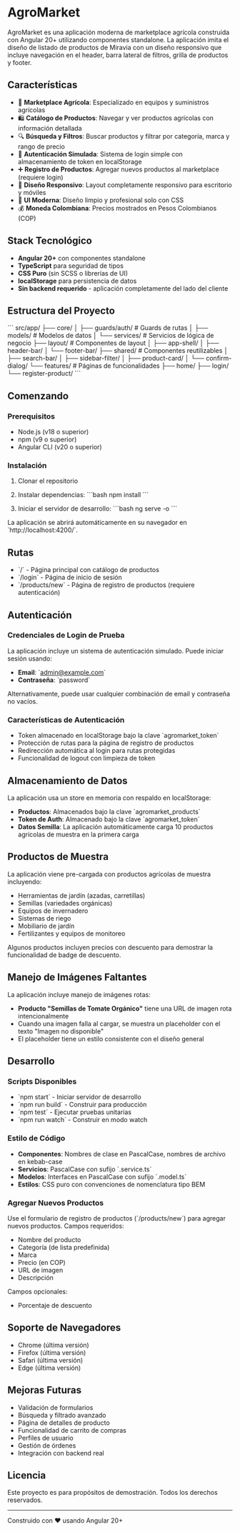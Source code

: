 # AgroMarket

AgroMarket es una aplicación moderna de marketplace agrícola construida con Angular 20+ utilizando componentes standalone. La aplicación imita el diseño de listado de productos de Miravia con un diseño responsivo que incluye navegación en el header, barra lateral de filtros, grilla de productos y footer.

## Características

- 🌱 **Marketplace Agrícola**: Especializado en equipos y suministros agrícolas
- 🛍️ **Catálogo de Productos**: Navegar y ver productos agrícolas con información detallada
- 🔍 **Búsqueda y Filtros**: Buscar productos y filtrar por categoría, marca y rango de precio
- 👤 **Autenticación Simulada**: Sistema de login simple con almacenamiento de token en localStorage
- ➕ **Registro de Productos**: Agregar nuevos productos al marketplace (requiere login)
- 📱 **Diseño Responsivo**: Layout completamente responsivo para escritorio y móviles
- 🎨 **UI Moderna**: Diseño limpio y profesional solo con CSS
- 💰 **Moneda Colombiana**: Precios mostrados en Pesos Colombianos (COP)

## Stack Tecnológico

- **Angular 20+** con componentes standalone
- **TypeScript** para seguridad de tipos
- **CSS Puro** (sin SCSS o librerías de UI)
- **localStorage** para persistencia de datos
- **Sin backend requerido** - aplicación completamente del lado del cliente

## Estructura del Proyecto

\`\`\`
src/app/
├── core/
│   ├── guards/auth/          # Guards de rutas
│   ├── models/              # Modelos de datos
│   └── services/            # Servicios de lógica de negocio
├── layout/                  # Componentes de layout
│   ├── app-shell/
│   ├── header-bar/
│   └── footer-bar/
├── shared/                  # Componentes reutilizables
│   ├── search-bar/
│   ├── sidebar-filter/
│   ├── product-card/
│   └── confirm-dialog/
└── features/               # Páginas de funcionalidades
    ├── home/
    ├── login/
    └── register-product/
\`\`\`

## Comenzando

### Prerequisitos

- Node.js (v18 o superior)
- npm (v9 o superior)
- Angular CLI (v20 o superior)

### Instalación

1. Clonar el repositorio
2. Instalar dependencias:
   \`\`\`bash
   npm install
   \`\`\`

3. Iniciar el servidor de desarrollo:
   \`\`\`bash
   ng serve -o
   \`\`\`

La aplicación se abrirá automáticamente en su navegador en \`http://localhost:4200/\`.

## Rutas

- \`/\` - Página principal con catálogo de productos
- \`/login\` - Página de inicio de sesión
- \`/products/new\` - Página de registro de productos (requiere autenticación)

## Autenticación

### Credenciales de Login de Prueba

La aplicación incluye un sistema de autenticación simulado. Puede iniciar sesión usando:

- **Email**: \`admin@example.com\`
- **Contraseña**: \`password\`

Alternativamente, puede usar cualquier combinación de email y contraseña no vacíos.

### Características de Autenticación

- Token almacenado en localStorage bajo la clave \`agromarket_token\`
- Protección de rutas para la página de registro de productos
- Redirección automática al login para rutas protegidas
- Funcionalidad de logout con limpieza de token

## Almacenamiento de Datos

La aplicación usa un store en memoria con respaldo en localStorage:

- **Productos**: Almacenados bajo la clave \`agromarket_products\`
- **Token de Auth**: Almacenado bajo la clave \`agromarket_token\`
- **Datos Semilla**: La aplicación automáticamente carga 10 productos agrícolas de muestra en la primera carga

## Productos de Muestra

La aplicación viene pre-cargada con productos agrícolas de muestra incluyendo:

- Herramientas de jardín (azadas, carretillas)
- Semillas (variedades orgánicas)
- Equipos de invernadero
- Sistemas de riego
- Mobiliario de jardín
- Fertilizantes y equipos de monitoreo

Algunos productos incluyen precios con descuento para demostrar la funcionalidad de badge de descuento.

## Manejo de Imágenes Faltantes

La aplicación incluye manejo de imágenes rotas:

- **Producto "Semillas de Tomate Orgánico"** tiene una URL de imagen rota intencionalmente
- Cuando una imagen falla al cargar, se muestra un placeholder con el texto "Imagen no disponible"
- El placeholder tiene un estilo consistente con el diseño general

## Desarrollo

### Scripts Disponibles

- \`npm start\` - Iniciar servidor de desarrollo
- \`npm run build\` - Construir para producción
- \`npm test\` - Ejecutar pruebas unitarias
- \`npm run watch\` - Construir en modo watch

### Estilo de Código

- **Componentes**: Nombres de clase en PascalCase, nombres de archivo en kebab-case
- **Servicios**: PascalCase con sufijo \`.service.ts\`
- **Modelos**: Interfaces en PascalCase con sufijo \`.model.ts\`
- **Estilos**: CSS puro con convenciones de nomenclatura tipo BEM

### Agregar Nuevos Productos

Use el formulario de registro de productos (\`/products/new\`) para agregar nuevos productos. Campos requeridos:

- Nombre del producto
- Categoría (de lista predefinida)
- Marca
- Precio (en COP)
- URL de imagen
- Descripción

Campos opcionales:
- Porcentaje de descuento

## Soporte de Navegadores

- Chrome (última versión)
- Firefox (última versión)
- Safari (última versión)
- Edge (última versión)

## Mejoras Futuras

- Validación de formularios
- Búsqueda y filtrado avanzado
- Página de detalles de producto
- Funcionalidad de carrito de compras
- Perfiles de usuario
- Gestión de órdenes
- Integración con backend real

## Licencia

Este proyecto es para propósitos de demostración. Todos los derechos reservados.

---

Construido con ❤️ usando Angular 20+
